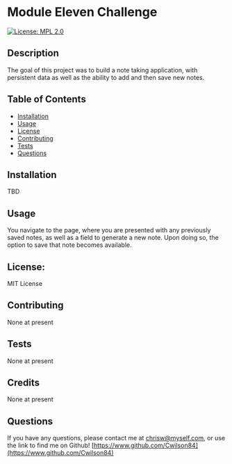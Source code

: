 
# Module Eleven Challenge
[![License: MPL 2.0](https://img.shields.io/badge/License-MPL_2.0-brightgreen.svg)](https://opensource.org/licenses/MPL-2.0)

## Description

The goal of this project was to build a note taking application, with persistent data as well as the ability to add and then save new notes. 

## Table of Contents

* [Installation](#installation)
* [Usage](#usage)
* [License](#license)
* [Contributing](#contributing)
* [Tests](#tests)
* [Questions](#questions)

## Installation

TBD

## Usage

You navigate to the page, where you are presented with any previously saved notes, as well as a field to generate a new note. Upon doing so, the option to save that note becomes available.

## License: 
MIT License

## Contributing

None at present

## Tests

None at present

## Credits

None at present


## Questions

If you have any questions, please contact me at chrisw@myself.com, or use the link to find me on Github! [https://www.github.com/Cwilson84](https://www.github.com/Cwilson84)
